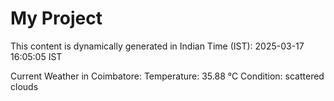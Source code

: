 # My Project

This content is dynamically generated in Indian Time (IST): 2025-03-17 16:05:05 IST


Current Weather in Coimbatore:
Temperature: 35.88 °C
Condition: scattered clouds
